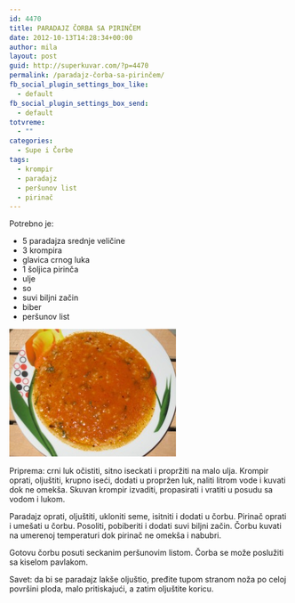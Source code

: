 ```yaml
---
id: 4470
title: PARADAJZ ČORBA SA PIRINČEM
date: 2012-10-13T14:28:34+00:00
author: mila
layout: post
guid: http://superkuvar.com/?p=4470
permalink: /paradajz-čorba-sa-pirinčem/
fb_social_plugin_settings_box_like:
  - default
fb_social_plugin_settings_box_send:
  - default
totvreme:
  - ""
categories:
  - Supe i Čorbe
tags:
  - krompir
  - paradajz
  - peršunov list
  - pirinač
---
```

Potrebno je:

  * 5 paradajza srednje veličine
  * 3 krompira
  * glavica crnog luka
  * 1 šoljica pirinča
  *  ulje
  * so
  * suvi biljni začin
  * biber
  * peršunov list

<img class="alignnone size-medium wp-image-4471" title="Paradajz corba sa pirincem" src="/wp-content/uploads/2012/10/Paradajz-corba-sa-pirincem-e1350052538521-300x229.jpg" alt="" width="300" height="229" /> 

Priprema: crni luk očistiti, sitno iseckati i propržiti na malo ulja. Krompir oprati, oljuštiti, krupno iseći, dodati u propržen luk, naliti litrom vode i kuvati dok ne omekša. Skuvan krompir izvaditi, propasirati i vratiti u posudu sa vodom i lukom.

Paradajz oprati, oljuštiti, ukloniti seme, isitniti i dodati u čorbu. Pirinač oprati i umešati u čorbu. Posoliti, pobiberiti i dodati suvi biljni začin. Čorbu kuvati na umerenoj temperaturi dok pirinač ne omekša i nabubri.

Gotovu čorbu posuti seckanim peršunovim listom. Čorba se može poslužiti sa kiselom pavlakom.

Savet: da bi se paradajz lakše oljuštio, pređite tupom stranom noža po celoj površini ploda, malo pritiskajući, a zatim oljuštite koricu.